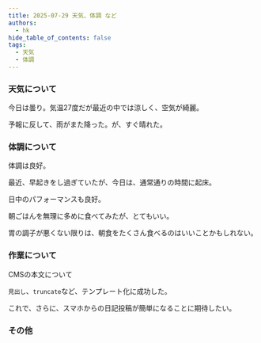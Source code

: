 ```yaml
---
title: 2025-07-29 天気、体調 など
authors:
  - hk
hide_table_of_contents: false
tags:
  - 天気
  - 体調
---
```

### 天気について

今日は曇り。気温27度だが最近の中では涼しく、空気が綺麗。

予報に反して、雨がまた降った。が、すぐ晴れた。

<!-- truncate -->

### 体調について

体調は良好。

最近、早起きをし過ぎていたが、今日は、通常通りの時間に起床。

日中のパフォーマンスも良好。

朝ごはんを無理に多めに食べてみたが、とてもいい。

胃の調子が悪くない限りは、朝食をたくさん食べるのはいいことかもしれない。


### 作業について

CMSの本文について

`見出し`、`truncate`など、テンプレート化に成功した。

これで、さらに、スマホからの日記投稿が簡単になることに期待したい。

### その他

